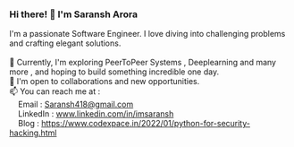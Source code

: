 ### Hi there! 👋 I'm Saransh Arora 

I'm a passionate Software Engineer. I love diving into challenging problems and crafting elegant solutions. 
<br><br>
🌱 Currently, I'm exploring PeerToPeer Systems , Deeplearning and many more , and hoping to build something incredible one day.<br>
💼 I'm open to collaborations and new opportunities. <br>
📫 You can reach me at :<br>
&nbsp;&nbsp;&nbsp;&nbsp;Email : Saransh418@gmail.com<br>
&nbsp;&nbsp;&nbsp;&nbsp;LinkedIn : www.linkedin.com/in/imsaransh<br>
&nbsp;&nbsp;&nbsp;&nbsp;Blog : https://www.codexpace.in/2022/01/python-for-security-hacking.html

